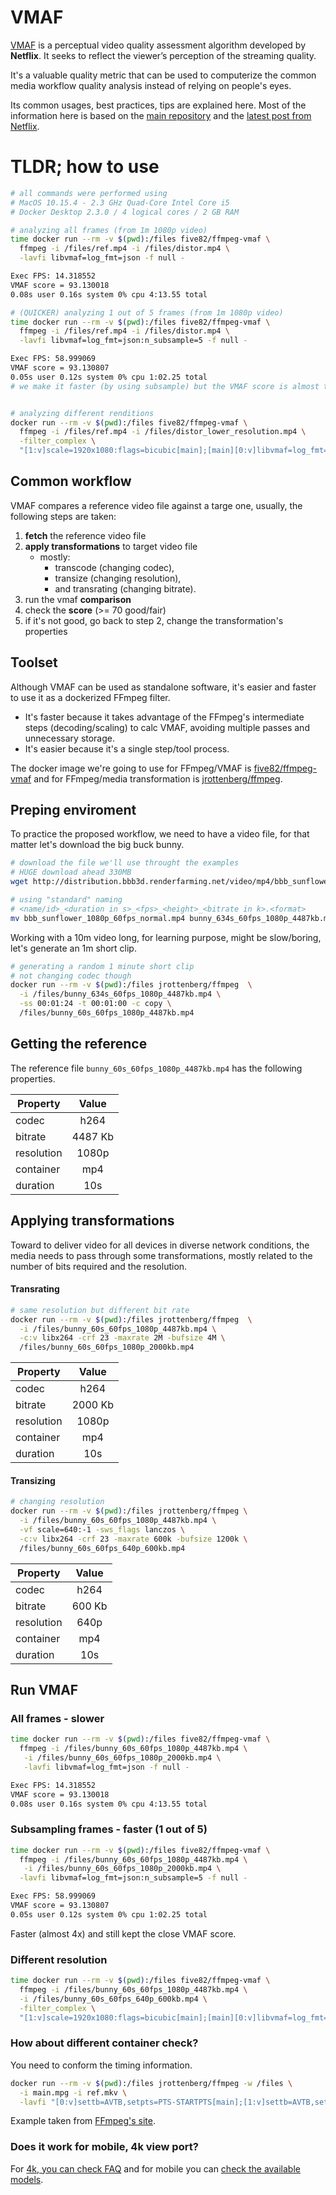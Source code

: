 # VMAF

[VMAF](https://github.com/Netflix/vmaf) is a perceptual video quality assessment algorithm developed by **Netflix**. It seeks to reflect the viewer’s perception of the streaming quality.

It's a valuable quality metric that can be used to computerize the common media workflow quality analysis instead of relying on people's eyes.

Its common usages, best practices, tips are explained here. Most of the information here is based on the [main repository](https://github.com/Netflix/vmaf) and the [latest post from Netflix](https://netflixtechblog.com/vmaf-the-journey-continues-44b51ee9ed12).

# TLDR; how to use

```bash
# all commands were performed using
# MacOS 10.15.4 - 2.3 GHz Quad-Core Intel Core i5
# Docker Desktop 2.3.0 / 4 logical cores / 2 GB RAM

# analyzing all frames (from 1m 1080p video)
time docker run --rm -v $(pwd):/files five82/ffmpeg-vmaf \
  ffmpeg -i /files/ref.mp4 -i /files/distor.mp4 \
  -lavfi libvmaf=log_fmt=json -f null -

Exec FPS: 14.318552
VMAF score = 93.130018
0.08s user 0.16s system 0% cpu 4:13.55 total

# (QUICKER) analyzing 1 out of 5 frames (from 1m 1080p video)
time docker run --rm -v $(pwd):/files five82/ffmpeg-vmaf \
  ffmpeg -i /files/ref.mp4 -i /files/distor.mp4 \
  -lavfi libvmaf=log_fmt=json:n_subsample=5 -f null -

Exec FPS: 58.999069
VMAF score = 93.130807
0.05s user 0.12s system 0% cpu 1:02.25 total
# we make it faster (by using subsample) but the VMAF score is almost the same


# analyzing different renditions
docker run --rm -v $(pwd):/files five82/ffmpeg-vmaf \
  ffmpeg -i /files/ref.mp4 -i /files/distor_lower_resolution.mp4 \
  -filter_complex \
  "[1:v]scale=1920x1080:flags=bicubic[main];[main][0:v]libvmaf=log_fmt=json:n_subsample=5" -f null -


```


## Common workflow

VMAF compares a reference video file against a targe one, usually, the following steps are taken:

1. **fetch** the reference video file
1. **apply transformations** to target video file
	* mostly: 
		* transcode (changing codec),
		* transize (changing resolution), 
		* and transrating (changing bitrate).
1. run the vmaf **comparison**
1. check the **score** (>= 70 good/fair)
1. if it's not good, go back to step 2, change the transformation's properties

## Toolset

Although VMAF can be used as standalone software, it's easier and faster to use it as a dockerized FFmpeg filter. 

* It's faster because it takes advantage of the FFmpeg's intermediate steps (decoding/scaling) to calc VMAF, avoiding multiple passes and unnecessary storage.
* It's easier because it's a single step/tool process.

The docker image we're going to use for FFmpeg/VMAF is [five82/ffmpeg-vmaf](https://github.com/five82/ffmpeg-vmaf) and for FFmpeg/media transformation is [jrottenberg/ffmpeg](https://github.com/jrottenberg/ffmpeg).

## Preping enviroment

To practice the proposed workflow, we need to have a video file, for that matter let's download the big buck bunny.

```bash
# download the file we'll use throught the examples
# HUGE download ahead 330MB
wget http://distribution.bbb3d.renderfarming.net/video/mp4/bbb_sunflower_1080p_60fps_normal.mp4

# using "standard" naming
# <name/id>_<duration in s>_<fps>_<height>_<bitrate in k>.<format>
mv bbb_sunflower_1080p_60fps_normal.mp4 bunny_634s_60fps_1080p_4487kb.mp4
```

Working with a 10m video long, for learning purpose, might be slow/boring, let's generate an 1m short clip.

```bash
# generating a random 1 minute short clip
# not changing codec though
docker run --rm -v $(pwd):/files jrottenberg/ffmpeg  \
  -i /files/bunny_634s_60fps_1080p_4487kb.mp4 \
  -ss 00:01:24 -t 00:01:00 -c copy \
  /files/bunny_60s_60fps_1080p_4487kb.mp4

```

## Getting the reference

The reference file `bunny_60s_60fps_1080p_4487kb.mp4` has the following properties.

| Property   |      Value      |
|----------|:-------------:|
| codec |  h264 |
| bitrate |    4487 Kb   |
| resolution | 1080p |
| container |  mp4 |
| duration |  10s |


## Applying transformations

Toward to deliver video for all devices in diverse network conditions, the media needs to pass through some transformations, mostly related to the number of bits required and the resolution.

#### Transrating

```bash
# same resolution but different bit rate
docker run --rm -v $(pwd):/files jrottenberg/ffmpeg  \
  -i /files/bunny_60s_60fps_1080p_4487kb.mp4 \
  -c:v libx264 -crf 23 -maxrate 2M -bufsize 4M \
  /files/bunny_60s_60fps_1080p_2000kb.mp4
```
| Property   |      Value      |
|----------|:-------------:|
| codec |  h264 |
| bitrate |    2000 Kb   |
| resolution | 1080p |
| container |  mp4 |
| duration |  10s |


#### Transizing

```bash
# changing resolution
docker run --rm -v $(pwd):/files jrottenberg/ffmpeg \
  -i /files/bunny_60s_60fps_1080p_4487kb.mp4 \
  -vf scale=640:-1 -sws_flags lanczos \
  -c:v libx264 -crf 23 -maxrate 600k -bufsize 1200k \
  /files/bunny_60s_60fps_640p_600kb.mp4
```

| Property   |      Value      |
|----------|:-------------:|
| codec |  h264 |
| bitrate |    600 Kb   |
| resolution | 640p |
| container |  mp4 |
| duration |  10s |


## Run VMAF

### All frames - slower
```bash
time docker run --rm -v $(pwd):/files five82/ffmpeg-vmaf \
  ffmpeg -i /files/bunny_60s_60fps_1080p_4487kb.mp4 \
   -i /files/bunny_60s_60fps_1080p_2000kb.mp4 \
   -lavfi libvmaf=log_fmt=json -f null -

Exec FPS: 14.318552
VMAF score = 93.130018
0.08s user 0.16s system 0% cpu 4:13.55 total
```
### Subsampling frames - faster (1 out of 5)
```bash
time docker run --rm -v $(pwd):/files five82/ffmpeg-vmaf \
  ffmpeg -i /files/bunny_60s_60fps_1080p_4487kb.mp4 \
   -i /files/bunny_60s_60fps_1080p_2000kb.mp4 \
  -lavfi libvmaf=log_fmt=json:n_subsample=5 -f null -

Exec FPS: 58.999069
VMAF score = 93.130807
0.05s user 0.12s system 0% cpu 1:02.25 total
```

Faster (almost 4x) and still kept the close VMAF score.

### Different resolution

```bash
time docker run --rm -v $(pwd):/files five82/ffmpeg-vmaf \
  ffmpeg -i /files/bunny_60s_60fps_1080p_4487kb.mp4 \
  -i /files/bunny_60s_60fps_640p_600kb.mp4 \
  -filter_complex \
  "[1:v]scale=1920x1080:flags=bicubic[main];[main][0:v]libvmaf=log_fmt=json:n_subsample=5" -f null -

```

### How about different container check?
You need to conform the timing information.

```bash
docker run --rm -v $(pwd):/files jrottenberg/ffmpeg -w /files \
  -i main.mpg -i ref.mkv \
  -lavfi "[0:v]settb=AVTB,setpts=PTS-STARTPTS[main];[1:v]settb=AVTB,setpts=PTS-STARTPTS[ref];[main][ref]libvmaf=psnr=1:log_fmt=json" -f null -
```
Example taken from [FFmpeg's site](https://ffmpeg.org/ffmpeg-all.html#Examples-115).
### Does it work for mobile, 4k view port?

For [4k, you can check FAQ](https://github.com/Netflix/vmaf/blob/master/FAQ.md#q-will-vmaf-work-on-4k-videos) and for mobile you can [check the available models](https://github.com/Netflix/vmaf/blob/master/resource/doc/models.md#predict-quality-on-a-cellular-phone-screen).
